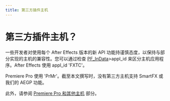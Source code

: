 ```yaml
---
title: 第三方插件主机
---
```

# 第三方插件主机？

一些开发者对使用每个 After Effects 版本的新 API 功能持谨慎态度，以保持与部分实现的主机的兼容性。您可以通过检查 [PF_InData](../../effect-basics/PF_InData)>appl_id 来区分主机应用程序。After Effects 使用 appl_id 'FXTC'。

Premiere Pro 使用 'PrMr'。截至本文撰写时，没有第三方主机支持 SmartFX 或我们的 AEGP 功能。

此外，请参阅 [Premiere Pro 和其他主机](../../ppro/ppro) 部分。
